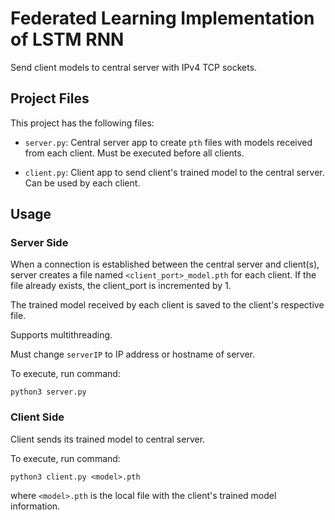 # Federated Learning Implementation of LSTM RNN

Send client models to central server with IPv4 TCP sockets.

## Project Files

This project has the following files:

- `server.py`: Central server app to create `pth` files with models
received from each client. Must be executed before all clients.

- `client.py`: Client app to send client's trained model to the central
server. Can be used by each client.

## Usage

### Server Side

When a connection is established between the central server and client(s), server
creates a file named `<client_port>_model.pth` for each client. If the file already
exists, the client_port is incremented by 1.

The trained model received by each client is saved to the client's respective file.

Supports multithreading.

Must change `serverIP` to IP address or hostname of server.

To execute, run command:
```
python3 server.py
```

### Client Side

Client sends its trained model to central server.

To execute, run command:
```
python3 client.py <model>.pth
```
where `<model>.pth` is the local file with the client's trained model information.
